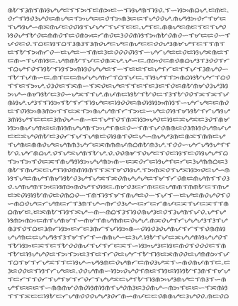 ᜈᜀᜎᜂᜈᜎᜈᜐᜌᜌᜇᜎᜎᜅᜎᜇᜈᜅᜇᜑᜎᜐᜌᜈᜎᜐᜏۦᜎᜑᜐᜅᜈᜊᜌۦᜇᜈᜇۦᜏᜆᜎᜐᜏᜂᜌᜏᜇᜈᜌᜇᜎᜅᜌᜇᜇᜏᜎᜅᜈᜂᜇᜇᜎᜌᜏᜏᜌۦᜈᜌᜐᜅᜏᜆᜎᜋᜇᜎᜌᜐᜌᜑᜈᜁᜈᜉᜇᜏᜏᜐᜎᜉᜌᜆᜎᜉᜎᜇᜇۦᜌᜎᜇۦᜈᜈᜌᜇᜈᜇᜎᜇᜎᜌᜏᜐᜏᜌᜎᜀᜏᜇᜈᜈᜏᜎᜇᜏᜈᜅᜇᜆᜈᜏᜇᜂᜏᜏᜈᜐᜎᜅᜈᜀᜏᜈᜏᜑᜎᜋᜇᜇᜏᜑᜎᜉᜏᜇᜏۦᜎᜊᜇᜐᜎᜊᜎᜂᜈᜂᜎᜂᜈᜏᜌᜇᜌᜇᜈᜌᜇᜇᜏᜏᜌᜂᜈᜋᜌᜎᜇᜎᜎᜈᜎᜇᜎᜀᜎᜅᜈᜆᜏᜑᜇᜌᜇᜑᜎᜈᜇᜂᜇᜏᜏᜏᜏᜐᜎᜑᜌᜆᜌᜇᜇᜏᜇᜐᜌᜁᜈᜇᜎᜇᜈᜑᜎᜉᜈᜐᜇۦᜌᜈᜈᜀᜎᜉᜇᜏᜈᜁᜌۦᜌᜑᜇۦᜈᜅᜏᜇᜈᜏᜈᜊᜌᜂᜎᜂᜏᜏᜎᜆᜎᜊᜌᜎᜏᜎᜐᜀᜎᜐᜎᜅᜈᜐᜏᜌᜌᜇᜎᜑᜎᜇᜇᜎᜇᜌᜎᜆᜇᜎᜎᜉᜎᜂᜈᜌᜏᜑᜎᜀᜎᜉᜈᜑᜇۦᜈᜎᜇᜇᜈᜉᜌᜌᜈᜆᜎᜊᜎᜉᜇۦᜎᜐᜌᜎᜎᜅᜈᜊᜐᜀᜌᜆᜎᜊᜏᜎᜎᜇᜎᜅᜌۦᜏᜂᜏᜇᜎᜁᜈᜑᜎᜁᜏᜇᜌᜇᜎᜎᜇᜎᜇᜂᜇᜎᜏᜇᜈᜀᜈᜋᜏᜂᜌᜂᜐᜅᜌᜑᜈᜋᜐᜀᜇᜂᜏᜑᜌᜁᜎᜎᜌۦᜈᜉᜈᜇᜐᜀᜎᜀᜏᜇᜎᜂᜎᜀᜏᜏᜎᜁᜎᜁᜎᜉᜈᜐᜌۦᜌᜂᜎᜎᜐᜅᜎᜀᜎᜆᜎᜐᜌᜇᜇᜐᜏᜏᜇᜈᜏᜐᜐᜅᜈᜐᜎᜑᜌᜆᜌᜇᜇᜈᜏᜇᜎᜏᜐᜅᜈᜂᜈᜅᜎᜎᜇᜁᜎᜅᜈᜌᜌᜈᜎᜆᜎᜅᜇᜑᜌᜇᜏᜐᜎᜋᜐᜀᜎᜆᜌᜐᜌᜂᜈᜐᜌᜎᜇᜇᜇᜂᜈᜏᜌᜑᜈᜑᜇᜎᜌᜎᜏᜎᜈᜁᜐᜅᜌᜏᜇᜐᜇᜁᜌᜁᜇᜂᜏᜎᜈᜋᜐᜅᜈᜉᜌᜈᜇᜇᜈᜐᜈᜌᜌᜈᜎᜅᜌᜎᜈᜇᜏᜑᜎᜈᜎᜉᜏᜈᜈᜇᜏᜂᜈᜐᜏᜌᜈᜉᜌᜇᜇᜁᜌᜏᜈᜀᜇᜂᜏᜆᜎᜉᜎᜌᜈᜇᜏᜐᜈᜎᜏᜇᜌᜑᜈᜌᜌᜂᜈᜇᜈᜁᜎᜈᜈᜇᜌᜎᜌᜈᜇᜈᜈᜏᜌᜇᜌᜈᜈᜂᜌᜆᜇᜁᜈᜈᜈᜉᜈᜊᜈᜀᜈᜂᜌۦᜎᜏᜏᜑᜌᜆᜌᜐᜌᜎᜎᜀᜏۦᜌᜆᜈᜊᜌۦᜏᜎᜌᜁᜌᜈᜎᜀᜌۦᜏۦᜏᜏᜈᜋᜎᜏᜌᜇᜎᜏᜇᜐᜎᜇᜏᜐᜌᜌᜎᜊᜎᜅᜎᜅᜎᜏᜇᜁᜎᜈᜌᜐᜐᜅᜌᜌᜈᜅᜈᜑᜇᜁᜏᜆᜇᜐᜌᜎᜇᜆᜇᜂᜌᜈᜈᜊᜇᜂᜈᜀᜎᜈᜌᜁᜇᜌᜎᜐᜏᜈᜈᜐᜈᜎᜎᜁᜎᜋᜏᜐᜌۦᜎᜅᜈᜁᜏᜎᜌᜁᜐᜅᜏᜇᜌᜑᜈᜐᜎᜌᜇᜈᜌᜎᜈᜋᜐᜀᜏᜂᜌᜎᜌᜁᜎᜁᜏᜈᜌᜌᜌᜇᜎᜋᜎᜆᜏᜈᜇᜈᜌᜈᜎᜎᜏᜂᜏۦᜌᜈᜌᜈᜎᜅᜇᜐᜈᜅᜈᜏᜌᜎᜏᜐᜇۦᜈᜋᜏᜂᜇᜆᜈᜇᜇᜌᜈᜈᜎᜈᜈᜀᜇᜎᜈᜌᜇᜁᜏᜐᜐᜀᜈᜏᜇᜏᜈᜊᜏᜑᜎᜈᜎᜐᜎᜋᜎᜈᜌᜇᜏᜑᜎᜉᜎᜑᜇᜌᜇᜈᜏᜌᜏᜎᜏᜑᜈᜊᜏᜌᜇᜆᜌᜈᜇᜆᜎᜂᜈᜎᜌᜑᜈᜆᜏᜂᜌᜑᜇᜆᜇᜆᜈᜉᜇᜁᜎᜉᜇᜁᜎᜎᜈᜊᜈᜋᜇۦᜇᜁᜈᜀᜎᜐᜎᜁᜌᜑᜈᜑᜈᜊᜎᜂᜎᜐᜏᜈᜌᜂᜇᜏᜎᜂᜌᜈᜎᜉᜏۦᜌᜎᜌᜐᜈᜅᜈᜅᜇᜈᜎᜌᜈᜋᜎᜑᜈᜋᜎᜈᜌᜈᜈᜇᜏᜌᜌۦᜈᜁᜏᜌᜎᜆᜌᜌᜌᜂᜎᜂᜎᜌᜈᜂᜎᜏᜎᜊᜇᜂᜈᜆᜐᜅᜇᜆᜇᜂᜈᜆᜎᜉᜐᜅᜈᜑᜏᜐᜏᜂᜏᜌᜈᜉᜎᜆᜎᜎᜏᜈᜈᜐᜌᜌᜈᜇᜇᜌᜌᜐᜎᜂᜎᜋᜎᜆᜎᜑᜈᜈᜌᜑᜇᜂᜌۦᜐᜀᜎᜉᜇᜁᜌᜌᜈᜐᜌᜌᜏᜎᜎᜀᜐᜅᜇᜁᜎᜇᜎᜀᜏᜏᜈᜉᜎᜉᜎᜆᜇᜁᜎᜑᜐᜅᜌᜂᜇᜐᜇᜈᜏᜎᜏᜏᜏᜇᜎᜈᜎᜀᜇᜐᜌᜌᜏᜇᜎᜅᜎᜅᜇᜂᜎᜇᜎᜆᜏᜇᜌᜆᜎᜀᜎᜐᜇᜁᜈᜏᜏᜇᜌᜈᜈᜅᜎᜉᜎᜊᜎᜋᜎᜆᜌᜁᜎᜎᜇᜐᜌᜑᜌᜐᜈᜇᜏᜌᜈᜆᜇᜈᜏᜂᜌᜁᜎᜑᜈᜏᜈᜉᜈᜎᜇۦᜇᜂᜇᜏᜏᜇᜎᜐᜎᜆᜌᜇᜇۦᜏᜏᜌᜈᜈᜑᜐᜅᜏᜌᜏᜎᜈᜇᜎᜐᜇᜐᜐᜀᜎᜂᜈᜎᜎᜋᜌᜎᜇᜆᜎᜎᜏᜆᜎᜌᜎᜋᜎᜆᜏᜆᜎᜌᜌᜁᜇᜌᜎᜀᜎᜐᜈᜅᜌᜂᜈᜌᜇᜎᜈᜂᜎᜑᜈᜌᜎᜇᜇᜇᜎᜑᜈᜈᜈᜋᜏᜈᜏᜐᜈᜐᜈᜎᜌᜏᜈᜂᜇᜂᜏᜈᜌᜑᜈᜅᜎᜇᜇᜑᜎᜁᜈᜐᜎᜎᜎᜁᜇᜇᜐᜀᜇᜆᜌᜈᜏᜏᜏᜌᜌᜂᜏᜆᜈᜑᜈᜉᜇᜇᜏᜈᜈᜌᜇᜂᜌᜏᜏۦᜈᜇᜏᜊ
